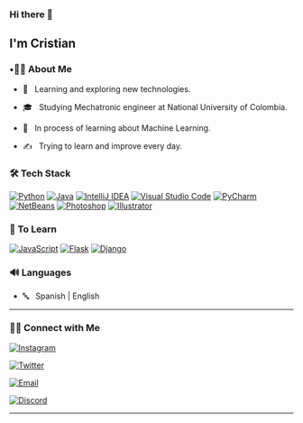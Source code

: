 ### Hi there 👋<h2> I'm Cristian</h2>


<h3>  •👦🏻 About Me </h3>



- 🤔 &nbsp; Learning and exploring new technologies.

- 🎓 &nbsp; Studying Mechatronic engineer at National University of Colombia.

- 🌱 &nbsp; In process of learning about Machine Learning.

- ✍️ &nbsp; Trying to learn and improve every day.



<h3>🛠 Tech Stack</h3>


<a href="https://www.python.org/"><img alt="Python" src="https://img.shields.io/badge/-Python-262626?style=flat&logo=Python&logoColor=306998"></a>
<a href="https://www.oracle.com/co/java/technologies/javase-downloads.html"><img alt="Java" src="https://img.shields.io/badge/-Java-262626?style=flat&logo=Java&logoColor=f89820"></a> 
<a href="https://www.jetbrains.com/es-es/idea/"><img alt="IntelliJ IDEA" src="https://img.shields.io/badge/-IntelliJ%20IDEA-262626?style=flat&logo=IntelliJIDEA&logoColor=000000"></a> 
<a href="hhttps://code.visualstudio.com/"><img alt="Visual Studio Code" src="https://img.shields.io/badge/-Visual%20Studio%20Code-262626?style=flat&logo=Visual%20Studio%20Code&logoColor=007ACC"></a> 
<a href="https://www.jetbrains.com/es-es/pycharm/"><img alt="PyCharm" src="https://img.shields.io/badge/-PyCharm-262626?style=flat&logo=PyCharm&logoColor=000000"></a> 
<a href="https://netbeans.apache.org/"><img alt="NetBeans" src="https://img.shields.io/badge/-NetBeans-262626?style=flat&logo=Apache%20NetBeans%20IDE&logoColor=FFFFF"></a>
<a href="https://www.adobe.com/la/products/photoshop.html"><img alt="Photoshop" src="https://img.shields.io/badge/-Photoshop-262626?style=flat&logo=Adobe%20Photoshop&logoColor=31A8FF"></a>
<a href="https://www.adobe.com/la/products/illustrator.html"><img alt="Illustrator" src="https://img.shields.io/badge/-Illustrator-262626?style=flat&logo=Adobe%20Illustrator&logoColor=FF9A00"></a>
 

<h3>🧩 To Learn</h3>

<a href="https://www.javascript.com/"><img alt="JavaScript" src="https://img.shields.io/badge/-JavaScript-262626?style=flat&logo=JavaScript&logoColor=F7DF1E"></a>
<a href="https://flask.palletsprojects.com/en/2.0.x/"><img alt="Flask" src="https://img.shields.io/badge/-Flask-262626?style=flat&logo=Flask&logoColor=FFFFFF"></a>
<a href="https://www.djangoproject.com/"><img alt="Django" src="https://img.shields.io/badge/-Django-262626?style=flat&logo=Django&logoColor=092E20"></a>

<h3>🔊 Languages</h3>

- 🔤 &nbsp; Spanish | English





<hr>



<h3> 🤝🏻 Connect with Me </h3>





<p align="center">

<a href="https://www.instagram.com/xxtivn/"><img alt="Instagram" src="https://img.shields.io/badge/Instagram-xxtivn-262626?style=flat-square&logo=instagram"></a>

<a href="https://twitter.com/xxtivn_"><img alt="Twitter" src="https://img.shields.io/badge/Twitter-xxtivn_-262626?style=flat-square&logo=twitter"></a>

<a href="https://mail.google.com/mail/?view=cm&fs=1&to=cristianmartinez1700@gmail.com"><img alt="Email" src="https://img.shields.io/badge/Email-cristianmartinez1700@gmail.com-262626?style=flat-square&logo=gmail"></a>

<a href="https://discord.gg/user/𝕮𝖗𝖎$#9409"><img alt="Discord" src="https://img.shields.io/badge/Discord-𝕮𝖗𝖎$%20%239409-262626?style=flat-square&logo=discord"></a>

</p>





<hr>

